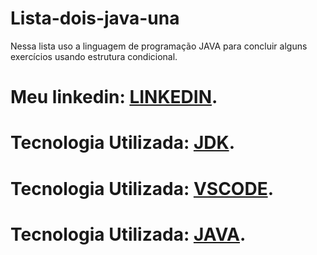 # Lista-dois-java-una   
Nessa lista uso a linguagem de programação JAVA para concluir alguns exercícios usando estrutura condicional.   

# Meu linkedin: [LINKEDIN](https://www.linkedin.com/in/matheus-de-paula-costa-597a04273/).  
# Tecnologia Utilizada: [JDK](https://www.oracle.com/br/java/technologies/downloads/).    
# Tecnologia Utilizada: [VSCODE](https://code.visualstudio.com/).
# Tecnologia Utilizada: [JAVA](https://www.java.com/pt-BR/).
